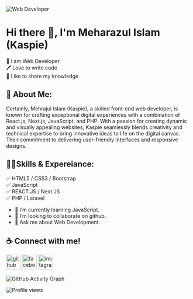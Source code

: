 ![Web Developer](https://scontent.fzyl1-1.fna.fbcdn.net/v/t39.30808-6/383971919_298766656221215_9014238538260857040_n.jpg?_nc_cat=105&ccb=1-7&_nc_sid=5f2048&_nc_eui2=AeF8SREPgcH4W60QdRv4N1Dzvtos8EhjZ6u-2izwSGNnq7mUBIdAeLX0p_Tb-TQvOylq6V5xVktAdothyBEmYk_d&_nc_ohc=qp4QPIh8CgEAX-_L-yC&_nc_ht=scontent.fzyl1-1.fna&oh=00_AfAJ7El_01ZNvRCWTOb7HGMP_yUQfp3cU3ROp_Nf_krY7A&oe=6546A86A)

# Hi there 👋, I'm Meharazul Islam (Kaspie)

<p>
👑 I am Web Developer <br>
🖊️ Love to write code <br>
🎤 Like to share my knowledge</p>

## 🚀 About Me:
Certainly, Mehrajul Islam (Kaspie), a skilled front-end web developer, is known for crafting exceptional digital experiences with a combination of React.js, Next.js, JavaScript, and PHP. With a passion for creating dynamic and visually appealing websites, Kaspie seamlessly blends creativity and technical expertise to bring innovative ideas to life on the digital canvas. Their commitment to delivering user-friendly interfaces and responsive designs.

## 🧑‍💻Skills & Expereiance:
✅ HTML5 / CSS3 / Bootstrap <br>
✅ JavaScript <br>
✅  REACT.JS / Next.JS <br>
✅ PHP / Laravel

- 🌱 I’m currently learning JavaScript.  
- 👯 I’m looking to collaborate on github.
- 💬 Ask me about Web Development.

## ☕ Connect with me!
[<img src='https://cdn.jsdelivr.net/npm/simple-icons@3.0.1/icons/github.svg' alt='github' height='40'>](https://github.com/itsmeharazz)  [<img src='https://cdn.jsdelivr.net/npm/simple-icons@3.0.1/icons/facebook.svg' alt='facebook' height='40'>](https://www.facebook.com/itsmeharazz)  [<img src='https://cdn.jsdelivr.net/npm/simple-icons@3.0.1/icons/instagram.svg' alt='instagram' height='40'>](https://www.instagram.com/itsmeharazz/)  


![GitHub Activity Graph](https://activity-graph.herokuapp.com/graph?username=itsmeharazz)  

![Profile views](https://gpvc.arturio.dev/itsmeharazz)  
